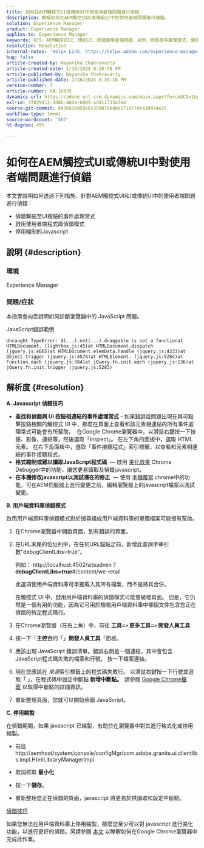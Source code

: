```yaml
---
title: 如何在AEM觸控式UI或傳統UI中對使用者端問題進行偵錯
description: 瞭解如何在AEM觸控式UI或傳統UI中對使用者端問題進行偵錯。
solution: Experience Manager
product: Experience Manager
applies-to: Experience Manager
keywords: KCS、AEM觸控式UI、傳統UI、除錯使用者端問題、AEM、除錯事件處理常式、使用者端程式庫除錯模式
resolution: Resolution
internal-notes: 'Helpx Link: https://helpx.adobe.com/experience-manager/kb/How-to-debug-javascript-errors-in-AEM.html'
bug: false
article-created-by: Nayanika Chakravarty
article-created-date: 1/16/2024 9:20:46 PM
article-published-by: Nayanika Chakravarty
article-published-date: 1/16/2024 9:35:16 PM
version-number: 3
article-number: KA-16935
dynamics-url: https://adobe-ent.crm.dynamics.com/main.aspx?forceUCI=1&pagetype=entityrecord&etn=knowledgearticle&id=39c9ae17-b5b4-ee11-a569-6045bd0063aa
exl-id: 7f829412-3d0b-46da-b805-ad911733a3ed
source-git-commit: 845b416d58e6c359076edde171dc7e6a3d494e25
workflow-type: tm+mt
source-wordcount: '567'
ht-degree: 45%

---
```


# 如何在AEM觸控式UI或傳統UI中對使用者端問題進行偵錯


本文會說明如何透過下列措施，針對AEM觸控式UI和/或傳統UI中的使用者端問題進行偵錯：

- 偵錯繫結至UI按鈕的事件處理常式
- 啟用使用者端程式庫偵錯模式
- 停用縮制的Javascript


## 說明 {#description}


### <b>環境</b>

Experience Manager

### <b>問題/症狀</b>

本指南會向您說明如何診斷瀏覽器中的 JavaScript 問題。

JavaScript錯誤範例




```
Uncaught TypeError: $(...).not(...).draggable is not a functionat HTMLDocument. (lightbox.js:45)at HTMLDocument.dispatch (jquery.js:4665)at HTMLDocument.elemData.handle (jquery.js:4333)at Object.trigger (jquery.js:4574)at HTMLElement. (jquery.js:5284)at Function.each (jquery.js:384)at jQuery.fn.init.each (jquery.js:136)at jQuery.fn.init.trigger (jquery.js:5283)
```



## 解析度 {#resolution}


<b>A. Javascript 偵錯技巧</b>

- <b>查找和偵錯與 UI 按鈕相連結的事件處理常式</b> - 如果錯誤或問題出現在與可點擊按鈕相關的觸控式 UI 中，那麼在頁面上查看和該元素相連結的所有事件處理常式可能會有所幫助。  在Google Chrome瀏覽器中，以滑鼠右鍵按一下按鈕、影像、連結等，然後選取「Inspect」。 在左下角的面板中，選取 HTML 元素。  在右下角面板中，選取「事件接聽程式」索引標籤，以查看和元素相連結的事件接聽程式。
- <b>格式縮制或難以讀取JavaScript程式碼</b>  — 啟用 [美化效果](https://developers.google.com/web/tools/chrome-devtools/javascript/pretty-print) Chrome Debugger中的功能，讓您更易讀取及偵錯javascript。
- <b>在本機修改javascript以測試潛在的修正</b>  — 使用 [本機覆寫](https://developers.google.com/web/updates/2018/01/devtools#overrides) chrome中的功能，可在AEM伺服器上進行變更之前，編輯瀏覽器上的javascript檔案以測試變更。


<b>B. 用戶端資料庫偵錯模式</b>

啟用用戶端資料庫偵錯模式對於搜尋組成用戶端資料庫的單獨檔案可能很有幫助。

1. 在Chrome瀏覽器中開啟頁面，到有錯誤的頁面。
2. 在URL末尾的位址列中，在任何URL錨點之前，新增此查詢字串引數&quot;debugClientLibs=true&quot;。

   例如： http://localhost:4502/siteadmin？<b>debugClientLibs=true</b>#/content/we-retail

   此選項使用戶端資料庫可單獨載入其所有檔案，而不是將其合併。

   在觸控式 UI 中，啟用用戶端資料庫的偵錯模式可能會破壞頁面。  但是，它仍然是一個有用的功能，因為它可用於檢視用戶端資料庫中哪個文件包含您正在偵錯的特定程式碼行。
3. 在Chrome瀏覽器（在右上角）中，前往 <b>工具=`>` 更多工具=`>` 開發人員工具</b>
4. 按一下「<b>主控台</b>的「」<b>開發人員工具</b>「面板。
5. 應該出現 JavaScript 錯誤清單。錯誤右側是一個連結，其中會包含JavaScript程式碼失敗的檔案和行號。 按一下檔案連結。
6. 現在您應該在 *來源*&#x200B;索引標籤上的程式碼失敗行。 以滑鼠右鍵按一下行號並選取「 」，在程式碼中設定中斷點 <b>新增中斷點。  </b>請參閱 [Google Chrome檔案](https://developers.google.com/web/tools/chrome-devtools/javascript/breakpoints) 以取得中斷點的詳細資訊。
7. 重新整理頁面，您就可以開始偵錯 JavaScript。


<b>C. 停用縮製</b>

在偵錯期間，如果 javascript 已縮製，有助於在瀏覽器中對其進行格式化或停用縮製。

- 前往http://aemhost/system/console/configMgr/com.adobe.granite.ui.clientlibs.impl.HtmlLibraryManagerImpl


- 取消核取 <b>最小化</b>


- 按一下<b>儲存</b>。


- 重新整理您正在偵錯的頁面，javascript 將更易於供讀取和設定中斷點。


<u>偵錯技巧</u>

如果您無法在用戶端資料庫上停用縮製，那麼您至少可以對 javascript 進行美化功能，以進行更好的偵錯。另請參閱 [本文](https://developers.google.com/web/tools/chrome-devtools/javascript/pretty-print) 以瞭解如何在Google Chrome瀏覽器中完成此作業。
